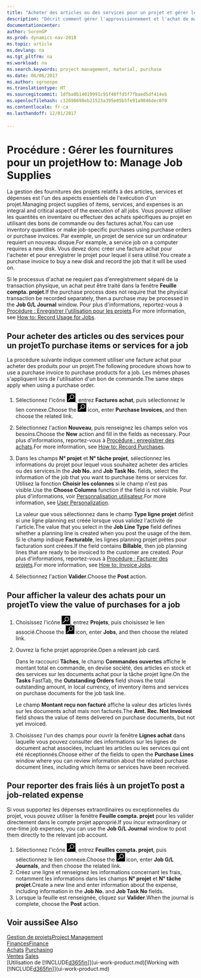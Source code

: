 ```yaml
---
title: "Acheter des articles ou des services pour un projet et gérer les fournitures"
description: "Décrit comment gérer l'approvisionnement et l'achat de matériel et de services pour les projets."
documentationcenter: 
author: SorenGP
ms.prod: dynamics-nav-2018
ms.topic: article
ms.devlang: na
ms.tgt_pltfrm: na
ms.workload: na
ms.search.keywords: project management, material, purchase
ms.date: 06/06/2017
ms.author: sgroespe
ms.translationtype: HT
ms.sourcegitcommit: 1dfba8b14019991c95f40ffd5f7fbaed5df414eb
ms.openlocfilehash: c12690698eb21523a395e05b5fe91a9846dec0f0
ms.contentlocale: fr-ca
ms.lasthandoff: 12/01/2017

---
```

# <a name="how-to-manage-job-supplies"></a><span data-ttu-id="f5026-103">Procédure : Gérer les fournitures pour un projet</span><span class="sxs-lookup"><span data-stu-id="f5026-103">How to: Manage Job Supplies</span></span>
<span data-ttu-id="f5026-104">La gestion des fournitures des projets relatifs à des articles, services et dépenses est l'un des aspects essentiels de l'exécution d'un projet.</span><span class="sxs-lookup"><span data-stu-id="f5026-104">Managing project supplies of items, services, and expenses is an integral and critical aspect of the execution of all jobs.</span></span> <span data-ttu-id="f5026-105">Vous pouvez utiliser les quantités en inventaire ou effectuer des achats spécifiques au projet en utilisant des bons de commande ou des factures achat.</span><span class="sxs-lookup"><span data-stu-id="f5026-105">You can use inventory quantities or make job-specific purchases using purchase orders or purchase invoices.</span></span> <span data-ttu-id="f5026-106">Par exemple, un projet de service sur un ordinateur requiert un nouveau disque.</span><span class="sxs-lookup"><span data-stu-id="f5026-106">For example, a service job on a computer requires a new disk.</span></span> <span data-ttu-id="f5026-107">Vous devez donc créer une facture achat pour l'acheter et pour enregistrer le projet pour lequel il sera utilisé.</span><span class="sxs-lookup"><span data-stu-id="f5026-107">You create a purchase invoice to buy a new disk and record the job that it will be used on.</span></span>

<span data-ttu-id="f5026-108">Si le processus d'achat ne requiert pas d'enregistrement séparé de la transaction physique, un achat peut être traité dans la fenêtre **Feuille compta. projet**.</span><span class="sxs-lookup"><span data-stu-id="f5026-108">If the purchase process does not require that the physical transaction be recorded separately, then a purchase may be processed in the **Job G/L Journal** window.</span></span> <span data-ttu-id="f5026-109">Pour plus d'informations, reportez-vous à [Procédure : Enregistrer l'utilisation pour les projets](projects-how-record-job-usage.md).</span><span class="sxs-lookup"><span data-stu-id="f5026-109">For more information, see [How to: Record Usage for Jobs](projects-how-record-job-usage.md).</span></span>

## <a name="to-purchase-items-or-services-for-a-job"></a><span data-ttu-id="f5026-110">Pour acheter des articles ou des services pour un projet</span><span class="sxs-lookup"><span data-stu-id="f5026-110">To purchase items or services for a job</span></span>
<span data-ttu-id="f5026-111">La procédure suivante indique comment utiliser une facture achat pour acheter des produits pour un projet.</span><span class="sxs-lookup"><span data-stu-id="f5026-111">The following procedure shows how to use a purchase invoice to purchase products for a job.</span></span> <span data-ttu-id="f5026-112">Les mêmes phases s'appliquent lors de l'utilisation d'un bon de commande.</span><span class="sxs-lookup"><span data-stu-id="f5026-112">The same steps apply when using a purchase order.</span></span>  

1. <span data-ttu-id="f5026-113">Sélectionnez l'icône ![Page ou état pour la recherche](media/ui-search/search_small.png "icône Page ou état pour la recherche"), entrez **Factures achat**, puis sélectionnez le lien connexe.</span><span class="sxs-lookup"><span data-stu-id="f5026-113">Choose the ![Search for Page or Report](media/ui-search/search_small.png "Search for Page or Report icon") icon, enter **Purchase Invoices**, and then choose the related link.</span></span>  
2. <span data-ttu-id="f5026-114">Sélectionnez l'action **Nouveau**, puis renseignez les champs selon vos besoins.</span><span class="sxs-lookup"><span data-stu-id="f5026-114">Choose the **New** action and fill in the fields as necessary.</span></span> <span data-ttu-id="f5026-115">Pour plus d'informations, reportez-vous à [Procédure : enregistrer des achats](purchasing-how-record-purchases.md).</span><span class="sxs-lookup"><span data-stu-id="f5026-115">For more information, see [How to: Record Purchases](purchasing-how-record-purchases.md).</span></span>
3. <span data-ttu-id="f5026-116">Dans les champs **N° projet** et **N° tâche projet**, sélectionnez les informations du projet pour lequel vous souhaitez acheter des articles ou des services.</span><span class="sxs-lookup"><span data-stu-id="f5026-116">In the **Job No.** and **Job Task No.** fields, select the information of the job that you want to purchase items or services for.</span></span> <span data-ttu-id="f5026-117">Utilisez la fonction **Choisir les colonnes** si le champ n'est pas visible.</span><span class="sxs-lookup"><span data-stu-id="f5026-117">Use the **Choose Columns** function if the field is not visible.</span></span> <span data-ttu-id="f5026-118">Pour plus d'informations, voir [Personnalisation utilisateur](ui-user-personalization.md).</span><span class="sxs-lookup"><span data-stu-id="f5026-118">For more information, see [User Personalization](ui-user-personalization.md).</span></span>

    <span data-ttu-id="f5026-119">La valeur que vous sélectionnez dans le champ **Type ligne projet** définit si une ligne planning est créée lorsque vous validez l'activité de l'article.</span><span class="sxs-lookup"><span data-stu-id="f5026-119">The value that you select in the **Job Line Type** field defines whether a planning line is created when you post the usage of the item.</span></span> <span data-ttu-id="f5026-120">Si le champ indique **Facturable**, les lignes planning projet prêtes pour facturation sont créées.</span><span class="sxs-lookup"><span data-stu-id="f5026-120">If the field contains **Billable**, then job planning lines that are ready to be invoiced to the customer are created.</span></span> <span data-ttu-id="f5026-121">Pour plus d'informations, reportez-vous à [Procédure : Facturer des projets](projects-how-invoice-jobs.md).</span><span class="sxs-lookup"><span data-stu-id="f5026-121">For more information, see [How to: Invoice Jobs](projects-how-invoice-jobs.md).</span></span>
4. <span data-ttu-id="f5026-122">Sélectionnez l'action **Valider**.</span><span class="sxs-lookup"><span data-stu-id="f5026-122">Choose the **Post** action.</span></span>

## <a name="to-view-the-value-of-purchases-for-a-job"></a><span data-ttu-id="f5026-123">Pour afficher la valeur des achats pour un projet</span><span class="sxs-lookup"><span data-stu-id="f5026-123">To view the value of purchases for a job</span></span>
1. <span data-ttu-id="f5026-124">Choisissez l'icône ![Page ou état pour la recherche](media/ui-search/search_small.png "icône Page ou état pour la recherche"), entrez **Projets**, puis choisissez le lien associé.</span><span class="sxs-lookup"><span data-stu-id="f5026-124">Choose the ![Search for Page or Report](media/ui-search/search_small.png "Search for Page or Report icon") icon, enter **Jobs**, and then choose the related link.</span></span>
2. <span data-ttu-id="f5026-125">Ouvrez la fiche projet appropriée.</span><span class="sxs-lookup"><span data-stu-id="f5026-125">Open a relevant job card.</span></span>

    <span data-ttu-id="f5026-126">Dans le raccourci **Tâches**, le champ **Commandes ouvertes** affiche le montant total en commande, en devise société, des articles en stock et des services sur les documents achat pour la tâche projet ligne.</span><span class="sxs-lookup"><span data-stu-id="f5026-126">On the **Tasks** FastTab, the **Outstanding Orders** field shows the total outstanding amount, in local currency, of inventory items and services on purchase documents for the job task line.</span></span>  

    <span data-ttu-id="f5026-127">Le champ **Montant reçu non facturé** affiche la valeur des articles livrés sur les documents achat mais non facturés.</span><span class="sxs-lookup"><span data-stu-id="f5026-127">The **Amt. Rec. Not Invoiced** field shows the value of items delivered on purchase documents, but not yet invoiced.</span></span>  
3. <span data-ttu-id="f5026-128">Choisissez l'un des champs pour ouvrir la fenêtre **Lignes achat** dans laquelle vous pouvez consulter des informations sur les lignes de document achat associées, incluant les articles ou les services qui ont été réceptionnés.</span><span class="sxs-lookup"><span data-stu-id="f5026-128">Choose either of the fields to open the **Purchase Lines** window where you can review information about the related purchase document lines, including which items or services have been received.</span></span>

## <a name="to-post-a-job-related-expense"></a><span data-ttu-id="f5026-129">Pour reporter des frais liés à un projet</span><span class="sxs-lookup"><span data-stu-id="f5026-129">To post a job-related expense</span></span>
<span data-ttu-id="f5026-130">Si vous supportez les dépenses extraordinaires ou exceptionnelles du projet, vous pouvez utiliser la fenêtre **Feuille compta. projet** pour les valider directement dans le compte projet approprié.</span><span class="sxs-lookup"><span data-stu-id="f5026-130">If you incur extraordinary or one-time job expenses, you can use the **Job G/L Journal** window to post them directly to the relevant job account.</span></span>

1. <span data-ttu-id="f5026-131">Sélectionnez l'icône ![Page ou état pour la recherche](media/ui-search/search_small.png "Page ou état pour la recherche"), entrez **Feuilles compta. projet**, puis sélectionnez le lien connexe.</span><span class="sxs-lookup"><span data-stu-id="f5026-131">Choose the ![Search for Page or Report](media/ui-search/search_small.png "Search for Page or Report icon") icon, enter **Job G/L Journals**, and then choose the related link.</span></span>  
2. <span data-ttu-id="f5026-132">Créez une ligne et renseignez les informations concernant les frais, notamment les informations dans les champs **N° projet** et **N° tâche projet**.</span><span class="sxs-lookup"><span data-stu-id="f5026-132">Create a new line and enter information about the expense, including information in the **Job No.** and **Job Task No** fields.</span></span>  
3. <span data-ttu-id="f5026-133">Lorsque la feuille est renseignée, cliquez sur **Valider**.</span><span class="sxs-lookup"><span data-stu-id="f5026-133">When the journal is complete, choose the **Post** action.</span></span>

## <a name="see-also"></a><span data-ttu-id="f5026-134">Voir aussi</span><span class="sxs-lookup"><span data-stu-id="f5026-134">See Also</span></span>
[<span data-ttu-id="f5026-135">Gestion de projets</span><span class="sxs-lookup"><span data-stu-id="f5026-135">Project Management</span></span>](projects-manage-projects.md)  
[<span data-ttu-id="f5026-136">Finances</span><span class="sxs-lookup"><span data-stu-id="f5026-136">Finance</span></span>](finance.md)  
<span data-ttu-id="f5026-137">[Achats](purchasing-manage-purchasing.md)       </span><span class="sxs-lookup"><span data-stu-id="f5026-137">[Purchasing](purchasing-manage-purchasing.md)       </span></span>  
<span data-ttu-id="f5026-138">[Ventes](sales-manage-sales.md)    </span><span class="sxs-lookup"><span data-stu-id="f5026-138">[Sales](sales-manage-sales.md)    </span></span>  
<span data-ttu-id="f5026-139">[Utilisation de [!INCLUDE[d365fin](includes/d365fin_md.md)]](ui-work-product.md)</span><span class="sxs-lookup"><span data-stu-id="f5026-139">[Working with [!INCLUDE[d365fin](includes/d365fin_md.md)]](ui-work-product.md)</span></span>  

